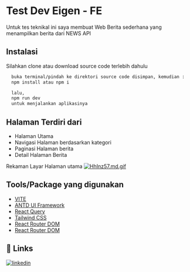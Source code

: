 # Test Dev Eigen - FE

Untuk tes teknikal ini saya membuat Web Berita sederhana yang menampilkan berita dari NEWS API

## Instalasi

Silahkan clone atau download source code terlebih dahulu

```bash
  buka terminal/pindah ke direktori source code disimpan, kemudian :
  npm install atau npm i

  lalu,
  npm run dev
  untuk menjalankan aplikasinya
```

## Halaman Terdiri dari

- Halaman Utama
- Navigasi Halaman berdasarkan kategori
- Paginasi Halaman berita
- Detail Halaman Berita

Rekaman Layar Halaman utama
[![HhInz57.md.gif](https://iili.io/HhInz57.md.gif)](https://freeimage.host/i/HhInz57)

## Tools/Package yang digunakan

- [VITE](https://vitejs.dev/guide/#scaffolding-your-first-vite-project)
- [ANTD UI Framework](https://ant.design/)
- [React Query](https://react-query-v3.tanstack.com/)
- [Tailwind CSS](https://tailwindcss.com/)
- [React Router DOM](https://bulldogjob.com/news/449-how-to-write-a-good-readme-for-your-github-project)
- [React Router DOM](https://reactrouter.com/en/main)

## 🔗 Links

[![linkedin](https://img.shields.io/badge/linkedin-0A66C2?style=for-the-badge&logo=linkedin&logoColor=white)](https://www.linkedin.com/in/hasbi-ash-shiddiq-02599387/)
